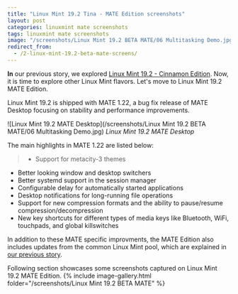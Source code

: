 ```yaml
---
title: "Linux Mint 19.2 Tina - MATE Edition screenshots"
layout: post
categories: linuxmint mate screenshots
tags: linuxmint mate screenshots
image: "/screenshots/Linux Mint 19.2 BETA MATE/06 Multitasking Demo.jpg"
redirect_from:
  - /2-linux-mint-19.2-beta-mate-screens/
---
```


**In** our previous story, we explored [Linux Mint 19.2 - Cinnamon Edition](/1-linux-mint-19.2-beta-cinnamon/). Now, it is time to explore other Linux Mint flavors. Let's move to Linux Mint 19.2 MATE Edition.

Linux Mint 19.2 is shipped with MATE 1.22, a bug fix release of MATE Desktop focusing on stability and performance improvements. 

![Linux Mint 19.2 MATE Desktop](/screenshots/Linux Mint 19.2 BETA MATE/06 Multitasking Demo.jpg)
*Linux Mint 19.2 MATE Desktop*

The main highlights in MATE 1.22 are listed below:
> - Support for metacity-3 themes
- Better looking window and desktop switchers
- Better systemd support in the session manager
- Configurable delay for automatically started applications
- Desktop notifications for long-running file operations
- Support for new compression formats and the ability to pause/resume compression/decompression
- New key shortcuts for different types of media keys like Bluetooth, WiFi, touchpads, and global killswitches

In addition to these MATE specific improvments, the MATE Edition also includes updates from the common Linux Mint pool, which are explained in [our previous story](/1-linux-mint-19.2-beta-cinnamon/).

Following section showcases some screenshots captured on Linux Mint 19.2 MATE Edition.
{% include image-gallery.html folder="/screenshots/Linux Mint 19.2 BETA MATE" %}
